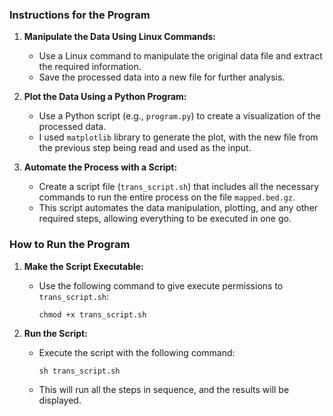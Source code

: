 ### Instructions for the Program

1. **Manipulate the Data Using Linux Commands:**
   - Use a Linux command to manipulate the original data file and extract the required information.
   - Save the processed data into a new file for further analysis.

2. **Plot the Data Using a Python Program:**
   - Use a Python script (e.g., `program.py`) to create a visualization of the processed data.
   - I used `matplotlib` library to generate the plot, with the new file from the previous step being read and used as the input.

3. **Automate the Process with a Script:**
   - Create a script file (`trans_script.sh`) that includes all the necessary commands to run the entire process on the file `mapped.bed.gz`.
   - This script automates the data manipulation, plotting, and any other required steps, allowing everything to be executed in one go.

### How to Run the Program

1. **Make the Script Executable:**
   - Use the following command to give execute permissions to `trans_script.sh`:
     ```
     chmod +x trans_script.sh
     ```

2. **Run the Script:**
   - Execute the script with the following command:
     ```
     sh trans_script.sh
     ```
   - This will run all the steps in sequence, and the results will be displayed.

